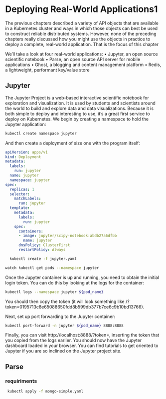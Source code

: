 # Deploying Real-World Applications1

The previous chapters described a variety of API objects that are available in a Kubernetes cluster and ways in which those objects can best be used to construct reliable distributed systems. However, none of the preceding chapters really discussed how you might use the objects in practice to deploy a complete, real-world application. That is the focus of this chapter

We’ll take a look at four real-world applications:
    • Jupyter, an open source scientific notebook
    • Parse, an open source API server for mobile applications
    • Ghost, a blogging and content management platform
    • Redis, a lightweight, performant key/value store

## Jupyter

The Jupyter Project is a web-based interactive scientific notebook for exploration and visualization. It is used by students and scientists around the world to build and explore data and data visualizations. Because it is both simple to deploy and interesting to use, it’s a great first service to deploy on Kubernetes.
We begin by creating a namespace to hold the Jupyter application:

```bash
kubectl create namespace jupyter
```

And then create a deployment of size one with the program itself:

```yaml
apiVersion: apps/v1
kind: Deployment
metadata:
  labels:
    run: jupyter
  name: jupyter
  namespace: jupyter
spec:
  replicas: 1
  selector:
    matchLabels:
      run: jupyter
  template:
    metadata:
      labels:
        run: jupyter
    spec:
      containers:
      - image: jupyter/scipy-notebook:abdb27a6dfbb
        name: jupyter
      dnsPolicy: ClusterFirst
      restartPolicy: Always
 ```

```bash
  kubectl create -f jupyter.yaml
```

```bash
watch kubectl get pods --namespace jupyter
```

Once the Jupyter container is up and running, you need to obtain the initial login token. You can do this by looking at the logs for the container:

```bash
kubectl logs --namespace jupyter ${pod_name}
``` 

You should then copy the token (it will look something like /?token=0195713c8e65088650fdd8b599db377b7ce6c9b10bd13766).

Next, set up port forwarding to the Jupyter container:

```bash 
kubectl port-forward -n jupyter ${pod_name} 8888:8888
```

Finally, you can visit http://localhost:8888/?token=<token>, inserting the token that you copied from the logs earlier. You should now have the Jupyter dashboard loaded in your browser. You can find tutorials to get oriented to Jupyter if you are so inclined on the Jupyter project site.

## Parse

### requiriments 

```bash
 kubectl apply -f mongo-simple.yaml
 ```
